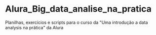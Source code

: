 # Alura_Big_data_analise_na_pratica
Planilhas, exercícios e scripts para o curso da "Uma introdução a data analysis na prática" da Alura
